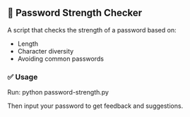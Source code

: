 ## 🔐 Password Strength Checker

A script that checks the strength of a password based on:
- Length
- Character diversity
- Avoiding common passwords

### ✅ Usage

Run:
python password-strength.py

Then input your password to get feedback and suggestions.